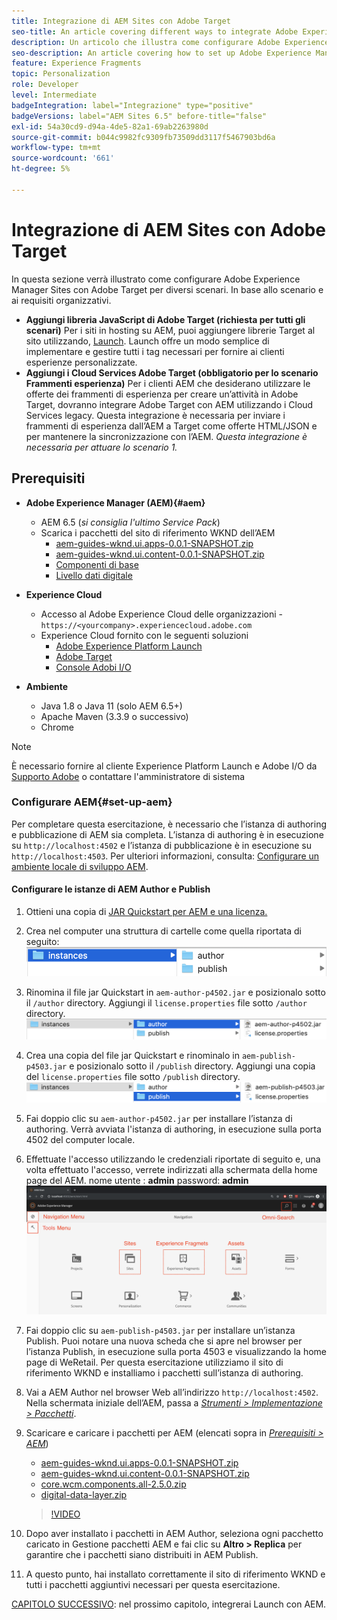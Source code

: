 ```yaml
---
title: Integrazione di AEM Sites con Adobe Target
seo-title: An article covering different ways to integrate Adobe Experience Manager (AEM) Sites with Adobe Target for delivering personalized content.
description: Un articolo che illustra come configurare Adobe Experience Manager con Adobe Target per diversi scenari.
seo-description: An article covering how to set up Adobe Experience Manager with Adobe Target for different scenarios.
feature: Experience Fragments
topic: Personalization
role: Developer
level: Intermediate
badgeIntegration: label="Integrazione" type="positive"
badgeVersions: label="AEM Sites 6.5" before-title="false"
exl-id: 54a30cd9-d94a-4de5-82a1-69ab2263980d
source-git-commit: b044c9982fc9309fb73509dd3117f5467903bd6a
workflow-type: tm+mt
source-wordcount: '661'
ht-degree: 5%

---
```


# Integrazione di AEM Sites con Adobe Target

In questa sezione verrà illustrato come configurare Adobe Experience Manager Sites con Adobe Target per diversi scenari. In base allo scenario e ai requisiti organizzativi.

* **Aggiungi libreria JavaScript di Adobe Target (richiesta per tutti gli scenari)**
Per i siti in hosting su AEM, puoi aggiungere librerie Target al sito utilizzando, [Launch](https://experienceleague.adobe.com/docs/experience-platform/tags/home.html). Launch offre un modo semplice di implementare e gestire tutti i tag necessari per fornire ai clienti esperienze personalizzate.
* **Aggiungi i Cloud Services Adobe Target (obbligatorio per lo scenario Frammenti esperienza)**
Per i clienti AEM che desiderano utilizzare le offerte dei frammenti di esperienza per creare un’attività in Adobe Target, dovranno integrare Adobe Target con AEM utilizzando i Cloud Services legacy. Questa integrazione è necessaria per inviare i frammenti di esperienza dall’AEM a Target come offerte HTML/JSON e per mantenere la sincronizzazione con l’AEM. *Questa integrazione è necessaria per attuare lo scenario 1.*

## Prerequisiti

* **Adobe Experience Manager (AEM){#aem}**
   * AEM 6.5 (*si consiglia l&#39;ultimo Service Pack*)
   * Scarica i pacchetti del sito di riferimento WKND dell’AEM
      * [aem-guides-wknd.ui.apps-0.0.1-SNAPSHOT.zip](https://github.com/adobe/aem-guides-wknd/releases/download/archetype-18.1/aem-guides-wknd.ui.apps-0.0.1-SNAPSHOT.zip)
      * [aem-guides-wknd.ui.content-0.0.1-SNAPSHOT.zip](https://github.com/adobe/aem-guides-wknd/releases/download/archetype-18.1/aem-guides-wknd.ui.content-0.0.1-SNAPSHOT.zip)
      * [Componenti di base](https://github.com/adobe/aem-core-wcm-components/releases/download/core.wcm.components.reactor-2.5.0/core.wcm.components.all-2.5.0.zip)
      * [Livello dati digitale](assets/implementation/digital-data-layer.zip)

* **Experience Cloud**
   * Accesso al Adobe Experience Cloud delle organizzazioni - `https://<yourcompany>.experiencecloud.adobe.com`
   * Experience Cloud fornito con le seguenti soluzioni
      * [Adobe Experience Platform Launch](https://experiencecloud.adobe.com)
      * [Adobe Target](https://experiencecloud.adobe.com)
      * [Console Adobi I/O](https://console.adobe.io)

* **Ambiente**
   * Java 1.8 o Java 11 (solo AEM 6.5+)
   * Apache Maven (3.3.9 o successivo)
   * Chrome

>[!NOTE]
>
> È necessario fornire al cliente Experience Platform Launch e Adobe I/O da [Supporto Adobe](https://helpx.adobe.com/it/contact/enterprise-support.ec.html) o contattare l&#39;amministratore di sistema

### Configurare AEM{#set-up-aem}

Per completare questa esercitazione, è necessario che l’istanza di authoring e pubblicazione di AEM sia completa. L’istanza di authoring è in esecuzione su `http://localhost:4502` e l’istanza di pubblicazione è in esecuzione su `http://localhost:4503`. Per ulteriori informazioni, consulta: [Configurare un ambiente locale di sviluppo AEM](https://helpx.adobe.com/experience-manager/kt/platform-repository/using/local-aem-dev-environment-article-setup.html).

#### Configurare le istanze di AEM Author e Publish

1. Ottieni una copia di [JAR Quickstart per AEM e una licenza.](https://helpx.adobe.com/experience-manager/6-5/sites/deploying/using/deploy.html#GettingtheSoftware)
2. Crea nel computer una struttura di cartelle come quella riportata di seguito:
   ![Struttura delle cartelle](assets/implementation/aem-setup-1.png)
3. Rinomina il file jar Quickstart in `aem-author-p4502.jar` e posizionalo sotto il `/author` directory. Aggiungi il `license.properties` file sotto `/author` directory.
   ![Istanza Autore AEM](assets/implementation/aem-setup-author.png)
4. Crea una copia del file jar Quickstart e rinominalo in `aem-publish-p4503.jar` e posizionalo sotto il `/publish` directory. Aggiungi una copia del `license.properties` file sotto `/publish` directory.
   ![Istanza di pubblicazione AEM](assets/implementation/aem-setup-publish.png)
5. Fai doppio clic su `aem-author-p4502.jar` per installare l’istanza di authoring. Verrà avviata l&#39;istanza di authoring, in esecuzione sulla porta 4502 del computer locale.
6. Effettuate l&#39;accesso utilizzando le credenziali riportate di seguito e, una volta effettuato l&#39;accesso, verrete indirizzati alla schermata della home page del AEM.
nome utente : **admin**
password: **admin**
   ![Istanza di pubblicazione AEM](assets/implementation/aem-author-home-page.png)
7. Fai doppio clic su `aem-publish-p4503.jar` per installare un’istanza Publish. Puoi notare una nuova scheda che si apre nel browser per l’istanza Publish, in esecuzione sulla porta 4503 e visualizzando la home page di WeRetail. Per questa esercitazione utilizziamo il sito di riferimento WKND e installiamo i pacchetti sull’istanza di authoring.
8. Vai a AEM Author nel browser Web all’indirizzo `http://localhost:4502`. Nella schermata iniziale dell’AEM, passa a *[Strumenti > Implementazione > Pacchetti](http://localhost:4502/crx/packmgr/index.jsp)*.
9. Scaricare e caricare i pacchetti per AEM (elencati sopra in *[Prerequisiti > AEM](#aem)*)
   * [aem-guides-wknd.ui.apps-0.0.1-SNAPSHOT.zip](https://github.com/adobe/aem-guides-wknd/releases/download/archetype-18.1/aem-guides-wknd.ui.apps-0.0.1-SNAPSHOT.zip)
   * [aem-guides-wknd.ui.content-0.0.1-SNAPSHOT.zip](https://github.com/adobe/aem-guides-wknd/releases/download/archetype-18.1/aem-guides-wknd.ui.content-0.0.1-SNAPSHOT.zip)
   * [core.wcm.components.all-2.5.0.zip](https://github.com/adobe/aem-core-wcm-components/releases/download/core.wcm.components.reactor-2.5.0/core.wcm.components.all-2.5.0.zip)
   * [digital-data-layer.zip](assets/implementation/digital-data-layer.zip)

   >[!VIDEO](https://video.tv.adobe.com/v/28377?quality=12&learn=on)
10. Dopo aver installato i pacchetti in AEM Author, seleziona ogni pacchetto caricato in Gestione pacchetti AEM e fai clic su **Altro > Replica** per garantire che i pacchetti siano distribuiti in AEM Publish.
11. A questo punto, hai installato correttamente il sito di riferimento WKND e tutti i pacchetti aggiuntivi necessari per questa esercitazione.

[CAPITOLO SUCCESSIVO](./using-launch-adobe-io.md): nel prossimo capitolo, integrerai Launch con AEM.
